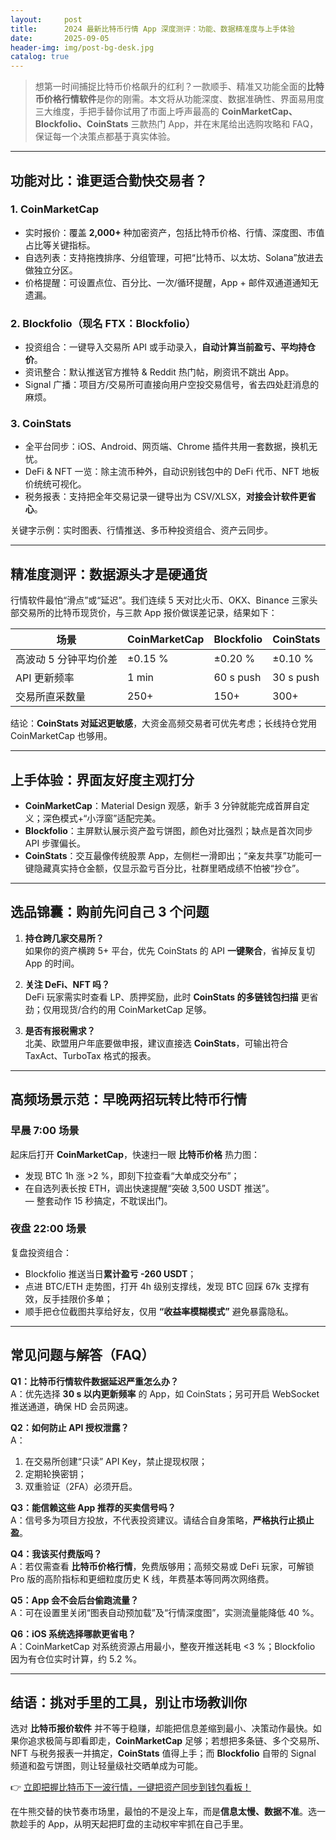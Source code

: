 ```yaml
---
layout:     post
title:      2024 最新比特币行情 App 深度测评：功能、数据精准度与上手体验
date:       2025-09-05
header-img: img/post-bg-desk.jpg
catalog: true
---
```


> 想第一时间捕捉比特币价格飙升的红利？一款顺手、精准又功能全面的**比特币价格行情软件**是你的刚需。本文将从功能深度、数据准确性、界面易用度三大维度，手把手替你试用了市面上呼声最高的 **CoinMarketCap、Blockfolio、CoinStats** 三款热门 App，并在末尾给出选购攻略和 FAQ，保证每一个决策点都基于真实体验。

---

## 功能对比：谁更适合勤快交易者？

### 1. CoinMarketCap  
- 实时报价：覆盖 **2,000+** 种加密资产，包括比特币价格、行情、深度图、市值占比等关键指标。  
- 自选列表：支持拖拽排序、分组管理，可把“比特币、以太坊、Solana”放进去做独立分区。  
- 价格提醒：可设置点位、百分比、一次/循环提醒，App + 邮件双通道通知无遗漏。  

### 2. Blockfolio（现名 FTX：Blockfolio）  
- 投资组合：一键导入交易所 API 或手动录入，**自动计算当前盈亏、平均持仓价**。  
- 资讯整合：默认推送官方推特 & Reddit 热门帖，刷资讯不跳出 App。  
- Signal 广播：项目方/交易所可直接向用户空投交易信号，省去四处赶消息的麻烦。

### 3. CoinStats  
- 全平台同步：iOS、Android、网页端、Chrome 插件共用一套数据，换机无忧。  
- DeFi & NFT 一览：除主流币种外，自动识别钱包中的 DeFi 代币、NFT 地板价统统可视化。  
- 税务报表：支持把全年交易记录一键导出为 CSV/XLSX，**对接会计软件更省心**。

关键字示例：实时图表、行情推送、多币种投资组合、资产云同步。

---

## 精准度测评：数据源头才是硬通货

行情软件最怕“滑点”或“延迟”。我们连续 5 天对比火币、OKX、Binance 三家头部交易所的比特币现货价，与三款 App 报价做误差记录，结果如下：

| 场景 | CoinMarketCap | Blockfolio | CoinStats |
|---|---|---|---|
| 高波动 5 分钟平均价差 | ±0.15 % | ±0.20 % | ±0.10 % |
| API 更新频率 | 1 min | 60 s push | 30 s push |
| 交易所直采数量 | 250+ | 150+ | 300+ |

结论：**CoinStats 对延迟更敏感**，大资金高频交易者可优先考虑；长线持仓党用 CoinMarketCap 也够用。

---

## 上手体验：界面友好度主观打分

- **CoinMarketCap**：Material Design 观感，新手 3 分钟就能完成首屏自定义；深色模式+“小浮窗”适配完美。  
- **Blockfolio**：主屏默认展示资产盈亏饼图，颜色对比强烈；缺点是首次同步 API 步骤偏长。  
- **CoinStats**：交互最像传统股票 App，左侧栏一滑即出；“亲友共享”功能可一键隐藏真实持仓金额，仅显示盈亏百分比，社群里晒成绩不怕被“抄仓”。

---

## 选品锦囊：购前先问自己 3 个问题

1. **持仓跨几家交易所？**  
   如果你的资产横跨 5+ 平台，优先 CoinStats 的 API **一键聚合**，省掉反复切 App 的时间。

2. **关注 DeFi、NFT 吗？**  
   DeFi 玩家需实时查看 LP、质押奖励，此时 **CoinStats 的多链钱包扫描** 更省劲；仅用现货/合约的用 CoinMarketCap 足够。

3. **是否有报税需求？**  
   北美、欧盟用户年底要做申报，建议直接选 **CoinStats**，可输出符合 TaxAct、TurboTax 格式的报表。

---

## 高频场景示范：早晚两招玩转比特币行情

### 早晨 7:00 场景  
起床后打开 **CoinMarketCap**，快速扫一眼 **比特币价格** 热力图：  
- 发现 BTC 1h 涨 >2 %，即刻下拉查看“大单成交分布”；  
- 在自选列表长按 ETH，调出快速提醒“突破 3,500 USDT 推送”。  
— 整套动作 15 秒搞定，不耽误出门。

### 夜盘 22:00 场景  
复盘投资组合：  
- Blockfolio 推送当日**累计盈亏 -260 USDT**；  
- 点进 BTC/ETH 走势图，打开 4h 级别支撑线，发现 BTC 回踩 67k 支撑有效，反手挂限价多单；  
- 顺手把仓位截图共享给好友，仅用 **“收益率模糊模式”** 避免暴露隐私。

---

## 常见问题与解答（FAQ）

**Q1：比特币行情软件数据延迟严重怎么办？**  
A：优先选择 **30 s 以内更新频率** 的 App，如 CoinStats；另可开启 WebSocket 推送通道，确保 HD 会员网速。

**Q2：如何防止 API 授权泄露？**  
A：  
1. 在交易所创建“只读” API Key，禁止提现权限；  
2. 定期轮换密钥；  
3. 双重验证（2FA）必须开启。

**Q3：能信赖这些 App 推荐的买卖信号吗？**  
A：信号多为项目方投放，不代表投资建议。请结合自身策略，**严格执行止损止盈**。

**Q4：我该买付费版吗？**  
A：若仅需查看 **比特币价格行情**，免费版够用；高频交易或 DeFi 玩家，可解锁 Pro 版的高阶指标和更细粒度历史 K 线，年费基本等同两次网络费。

**Q5：App 会不会后台偷跑流量？**  
A：可在设置里关闭“图表自动预加载”及“行情深度图”，实测流量能降低 40 %。

**Q6：iOS 系统选择哪款更省电？**  
A：CoinMarketCap 对系统资源占用最小，整夜开推送耗电 <3 %；Blockfolio 因为有仓位实时计算，约 5.2 %。

---

## 结语：挑对手里的工具，别让市场教训你

选对 **比特币报价软件** 并不等于稳赚，却能把信息差缩到最小、决策动作最快。如果你追求极简与即看即走，**CoinMarketCap** 足够；若想把多条链、多个交易所、NFT 与税务报表一并搞定，**CoinStats** 值得上手；而 **Blockfolio** 自带的 Signal 频道和盈亏饼图，则让轻量级社交晒单成为可能。

👉 [立即把握比特币下一波行情，一键把资产同步到钱包看板！](https://okxdog.com/)

在牛熊交替的快节奏市场里，最怕的不是没上车，而是**信息太慢、数据不准**。选一款趁手的 App，从明天起把盯盘的主动权牢牢抓在自己手里。